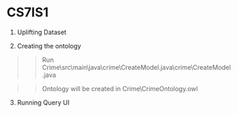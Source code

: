 # CS7IS1

1. Uplifting Dataset


2. Creating the ontology 

>> Run Crime\src\main\java\crime\CreateModel.java\crime\CreateModel.java

>>Ontology will be created in Crime\CrimeOntology.owl


3. Running Query UI